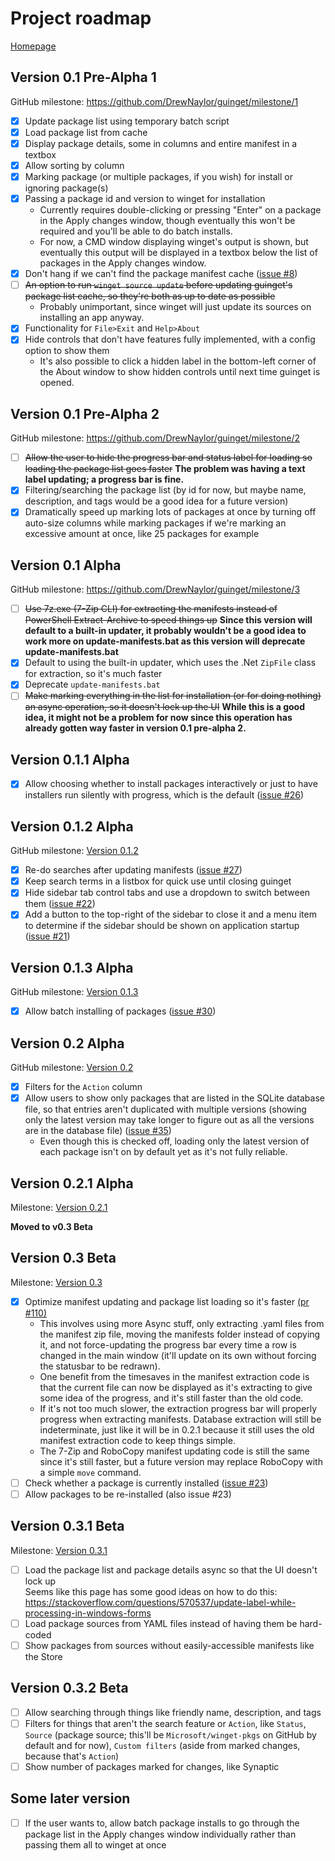 # Project roadmap

[Homepage](https://drew-naylor.com/guinget)

## Version 0.1 Pre-Alpha 1

GitHub milestone:
https://github.com/DrewNaylor/guinget/milestone/1

- [X] Update package list using temporary batch script
- [X] Load package list from cache
- [X] Display package details, some in columns and entire manifest in a textbox
- [X] Allow sorting by column
- [X] Marking package (or multiple packages, if you wish) for install or ignoring package(s)
- [X] Passing a package id and version to winget for installation
  - Currently requires double-clicking or pressing "Enter" on a package in the Apply changes window, though eventually this won't be required and you'll be able to do batch installs.
  - For now, a CMD window displaying winget's output is shown, but eventually this output will be displayed in a textbox below the list of packages in the Apply changes window.
- [X] Don't hang if we can't find the package manifest cache ([issue #8](https://github.com/DrewNaylor/guinget/issues/8))
- [ ] ~~An option to run `winget source update` before updating guinget's package list cache, so they're both as up to date as possible~~
  - Probably unimportant, since winget will just update its sources on installing an app anyway.
- [X] Functionality for `File>Exit` and `Help>About`
- [X] Hide controls that don't have features fully implemented, with a config option to show them
  - It's also possible to click a hidden label in the bottom-left corner of the About window to show hidden controls until next time guinget is opened.

## Version 0.1 Pre-Alpha 2

GitHub milestone:
https://github.com/DrewNaylor/guinget/milestone/2

- [ ] ~~Allow the user to hide the progress bar and status label for loading so loading the package list goes faster~~ **The problem was having a text label updating; a progress bar is fine.**
- [X] Filtering/searching the package list (by id for now, but maybe name, description, and tags would be a good idea for a future version)
- [X] Dramatically speed up marking lots of packages at once by turning off auto-size columns while marking packages if we're marking an excessive amount at once, like 25 packages for example

## Version 0.1 Alpha

GitHub milestone:
https://github.com/DrewNaylor/guinget/milestone/3

- [ ] ~~Use 7z.exe (7-Zip CLI) for extracting the manifests instead of PowerShell Extract-Archive to speed things up~~ **Since this version will default to a built-in updater, it probably wouldn't be a good idea to work more on update-manifests.bat as this version will deprecate update-manifests.bat**
- [X] Default to using the built-in updater, which uses the .Net `ZipFile` class for extraction, so it's much faster
- [X] Deprecate `update-manifests.bat`
- [ ] ~~Make marking everything in the list for installation (or for doing nothing) an async operation, so it doesn't lock up the UI~~ **While this is a good idea, it might not be a problem for now since this operation has already gotten way faster in version 0.1 pre-alpha 2.**

## Version 0.1.1 Alpha

- [X] Allow choosing whether to install packages interactively or just to have installers run silently with progress, which is the default ([issue #26](https://github.com/DrewNaylor/guinget/issues/26))

## Version 0.1.2 Alpha

GitHub milestone: [Version 0.1.2](https://github.com/DrewNaylor/guinget/milestone/4)

- [X] Re-do searches after updating manifests ([issue #27](https://github.com/DrewNaylor/guinget/issues/27))
- [X] Keep search terms in a listbox for quick use until closing guinget
- [X] Hide sidebar tab control tabs and use a dropdown to switch between them ([issue #22](https://github.com/DrewNaylor/guinget/issues/22))
- [X] Add a button to the top-right of the sidebar to close it and a menu item to determine if the sidebar should be shown on application startup ([issue #21](https://github.com/DrewNaylor/guinget/issues/21))

## Version 0.1.3 Alpha

GitHub milestone: [Version 0.1.3](https://github.com/DrewNaylor/guinget/milestone/5)

- [X] Allow batch installing of packages ([issue #30](https://github.com/DrewNaylor/guinget/issues/30))

## Version 0.2 Alpha

GitHub milestone: [Version 0.2](https://github.com/DrewNaylor/guinget/milestone/6)

- [x] Filters for the `Action` column
- [x] Allow users to show only packages that are listed in the SQLite database file, so that entries aren't duplicated with multiple versions (showing only the latest version may take longer to figure out as all the versions are in the database file) ([issue #35](https://github.com/DrewNaylor/guinget/issues/35))
  - Even though this is checked off, loading only the latest version of each package isn't on by default yet as it's not fully reliable.

## Version 0.2.1 Alpha

Milestone: [Version 0.2.1](https://github.com/DrewNaylor/guinget/milestone/9)

**Moved to v0.3 Beta**

## Version 0.3 Beta

Milestone: [Version 0.3](https://github.com/DrewNaylor/guinget/milestone/8)

- [X] Optimize manifest updating and package list loading so it's faster [(pr #110)](https://github.com/DrewNaylor/guinget/pull/110)
  - This involves using more Async stuff, only extracting .yaml files from the manifest zip file, moving the manifests folder instead of copying it, and not force-updating the progress bar every time a row is changed in the main window (it'll update on its own without forcing the statusbar to be redrawn).
  - One benefit from the timesaves in the manifest extraction code is that the current file can now be displayed as it's extracting to give some idea of the progress, and it's still faster than the old code.
  - If it's not too much slower, the extraction progress bar will properly progress when extracting manifests. Database extraction will still be indeterminate, just like it will be in 0.2.1 because it still uses the old manifest extraction code to keep things simple.
  - The 7-Zip and RoboCopy manifest updating code is still the same since it's still faster, but a future version may replace RoboCopy with a simple `move` command.
- [ ] Check whether a package is currently installed ([issue #23](https://github.com/DrewNaylor/guinget/issues/23))
- [ ] Allow packages to be re-installed (also issue #23)

## Version 0.3.1 Beta

Milestone: [Version 0.3.1](https://github.com/DrewNaylor/guinget/milestone/10)

- [ ] Load the package list and package details async so that the UI doesn't lock up
<br>Seems like this page has some good ideas on how to do this:
https://stackoverflow.com/questions/570537/update-label-while-processing-in-windows-forms
- [ ] Load package sources from YAML files instead of having them be hard-coded
- [ ] Show packages from sources without easily-accessible manifests like the Store

## Version 0.3.2 Beta

- [ ] Allow searching through things like friendly name, description, and tags
- [ ] Filters for things that aren't the search feature or `Action`, like `Status`, `Source` (package source; this'll be `Microsoft/winget-pkgs` on GitHub by default and for now), `Custom filters` (aside from marked changes, because that's `Action`)
- [ ] Show number of packages marked for changes, like Synaptic

## Some later version

- [ ] If the user wants to, allow batch package installs to go through the package list in the Apply changes window individually rather than passing them all to winget at once
